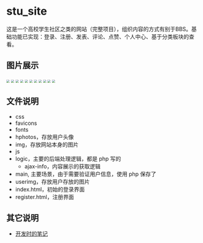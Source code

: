 # stu_site
这是一个高校学生社区之类的网站（完整项目），组织内容的方式有别于BBS。基础功能已实现：登录、注册、发表、评论、点赞、个人中心、基于分类板块的查看。

## 图片展示

<img src="https://img-blog.csdnimg.cn/f4ad3c892945482c8eb81ec1b11ecac2.jpg" style="zoom:50%">

<img src="https://img-blog.csdnimg.cn/84e05dc38419440588f37a0485a58266.jpg" style="zoom:50%">

<img src="https://img-blog.csdnimg.cn/a3b1ea2012434becabd429f2bb7c3ca0.jpg" style="zoom:50%">

<img src="https://img-blog.csdnimg.cn/0e2795a45c61451cbf4e98715c531626.jpg" style="zoom:50%">

<img src="https://img-blog.csdnimg.cn/ff824dd191464a1bb5712bec30b70f0e.jpg" style="zoom:50%">

<img src="https://img-blog.csdnimg.cn/7b0a25b7adc9423892ef684ac8d78b82.jpg" style="zoom:50%">

<img src="https://img-blog.csdnimg.cn/03e992a602294bdf839c7b05a805d5ff.jpg" style="zoom:50%">

<img src="https://img-blog.csdnimg.cn/d104db0904714093a4a5331c29cefbe3.jpg" style="zoom:50%">

<img src="https://img-blog.csdnimg.cn/d7a8933eaa4541d59f234775f0c13236.jpg" style="zoom:50%">

<img src="https://img-blog.csdnimg.cn/247c63facf814fa3ad37b6c273f9cf5f.jpg" style="zoom:50%">

<img src="https://img-blog.csdnimg.cn/0d6a5e2d76b44e77882caa73c8bb43d1.jpg" style="zoom:50%">


## 文件说明

- css
- favicons
- fonts
- hphotos，存放用户头像
- img，存放网站本身的图片
- js
- logic，主要的后端处理逻辑，都是 php 写的
  - ajax-info，内容展示的获取逻辑
- main, 主要场景，由于需要验证用户信息，使用 php 保存了
- userimg，存放用户存放的图片
- index.html，初始的登录界面
- register.html，注册界面


## 其它说明

- [开发时的笔记](https://www.unielu.com/posts/8528.html)
